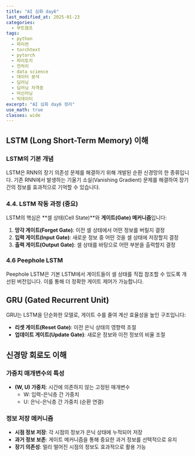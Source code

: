 ```yaml
---
title: "AI 심화 day6"
last_modified_at: 2025-01-23
categories:
  - 부트캠프
tags:
  - python
  - 파이썬
  - torchtext
  - pytorch
  - 파이토치
  - 전처리
  - data science
  - 데이터 분석
  - 딥러닝
  - 딥러닝 자격증
  - 머신러닝
  - 빅데이터
excerpt: "AI 심화 day6 정리"
use_math: true
classes: wide
---
```

## LSTM (Long Short-Term Memory) 이해

### LSTM의 기본 개념

LSTM은 RNN의 장기 의존성 문제를 해결하기 위해 개발된 순환 신경망의 한 종류입니다. 기존 RNN에서 발생하는 기울기 소실(Vanishing Gradient) 문제를 해결하여 장기간의 정보를 효과적으로 기억할 수 있습니다.

### 4.4. LSTM 작동 과정 (중요)

LSTM의 핵심은 **셀 상태(Cell State)**와 **게이트(Gate) 메커니즘**입니다:

1. **망각 게이트(Forget Gate)**: 이전 셀 상태에서 어떤 정보를 버릴지 결정
2. **입력 게이트(Input Gate)**: 새로운 정보 중 어떤 것을 셀 상태에 저장할지 결정
3. **출력 게이트(Output Gate)**: 셀 상태를 바탕으로 어떤 부분을 출력할지 결정

### 4.6 Peephole LSTM

Peephole LSTM은 기본 LSTM에서 게이트들이 셀 상태를 직접 참조할 수 있도록 개선된 버전입니다. 이를 통해 더 정확한 게이트 제어가 가능합니다.

## GRU (Gated Recurrent Unit)

GRU는 LSTM을 단순화한 모델로, 게이트 수를 줄여 계산 효율성을 높인 구조입니다:
- **리셋 게이트(Reset Gate)**: 이전 은닉 상태의 영향력 조절
- **업데이트 게이트(Update Gate)**: 새로운 정보와 이전 정보의 비율 조절

## 신경망 회로도 이해

### 가중치 매개변수의 특성

- **(W, U) 가중치**: 시간에 의존하지 않는 고정된 매개변수
  - W: 입력-은닉층 간 가중치
  - U: 은닉-은닉층 간 가중치 (순환 연결)

### 정보 저장 메커니즘

- **시점 정보 저장**: 각 시점의 정보가 은닉 상태에 누적되어 저장
- **과거 정보 보존**: 게이트 메커니즘을 통해 중요한 과거 정보를 선택적으로 유지
- **장기 의존성**: 멀리 떨어진 시점의 정보도 효과적으로 활용 가능
